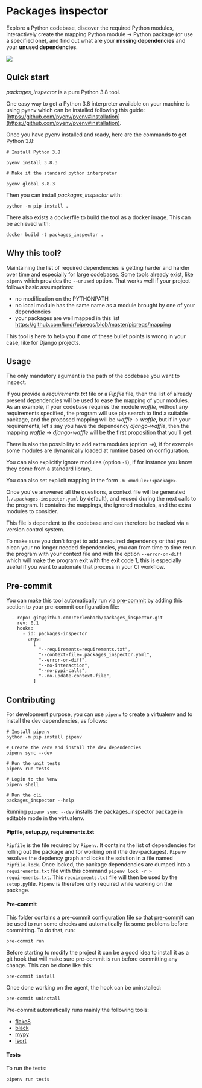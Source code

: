 # Packages inspector

Explore a Python codebase, discover the required Python modules, interactively create the mapping Python module -> Python package (or use a specified one), and find out what are your **missing dependencies** and your **unused dependencies**.

![](packages_inspector.gif)

## Quick start

*packages_inspector* is a pure Python 3.8 tool.

One easy way to get a Python 3.8 interpreter available on your machine is using pyenv which can be installed following this guide: [https://github.com/pyenv/pyenv#installation](https://github.com/pyenv/pyenv#installation).

Once you have pyenv installed and ready, here are the commands to get Python 3.8:

```
# Install Python 3.8

pyenv install 3.8.3

# Make it the standard python interpreter

pyenv global 3.8.3
```

Then you can install *packages_inspector* with:

```
python -m pip install .
```

There also exists a dockerfile to build the tool as a docker image.
This can be achieved with:

```
docker build -t packages_inspector .
```

## Why this tool?

Maintaining the list of required dependencies is getting harder and harder over time and especially for large codebases. Some tools already exist, like `pipenv` which provides the `--unused` option. That works well if your project follows basic assumptions:
* no modification on the PYTHONPATH
* no local module has the same name as a module brought by one of your dependencies
* your packages are well mapped in this list https://github.com/bndr/pipreqs/blob/master/pipreqs/mapping

This tool is here to help you if one of these bullet points is wrong in your case, like for Django projects.

## Usage

The only mandatory agument is the path of the codebase you want to inspect.

If you provide a *requirements.txt* file or a *Pipfile* file, then the list of already present dependencies will be used to ease the mapping of your modules. As an example, if your codebase requires the module *waffle*, without any requirements specified, the program will use pip search to find a suitable package, and the proposed mapping will be *waffle* -> *waffle*, but if in your requirements, let's say you have the dependency *django-waffle*, then the mapping *waffle* -> *django-waffle* will be the first proposition that you'll get.

There is also the possibility to add extra modules (option `-e`), if for example some modules are dynamically loaded at runtime based on configuration.

You can also explicitly ignore modules (option `-i`), if for instance you know they come from a standard library.

You can also set explicit mapping in the form `-m <module>:<package>`.

Once you've answered all the questions, a context file will be generated (`./.packages-inspector.yaml` by default), and reused during the next calls to the program. It contains the mappings, the ignored modules, and the extra modules to consider.

This file is dependent to the codebase and can therefore be tracked via a version control system.

To make sure you don't forget to add a required dependency or that you clean your no longer needed dependencies, you can from time to time rerun the program with your context file and with the option `--error-on-diff` which will make the program exit with the exit code 1, this is especially useful if you want to automate that process in your CI workflow.

## Pre-commit

You can make this tool automatically run via [pre-commit](https://pre-commit.com/pre-commit) by adding this section to your pre-commit configuration file:

```
  - repo: git@github.com:terlenbach/packages_inspector.git
    rev: 0.1
    hooks:
      - id: packages-inspector
        args:
          [
            "--requirements=requirements.txt",
            "--context-file=.packages_inspector.yaml",
            "--error-on-diff",
            "--no-interaction",
            "--no-pypi-calls",
            "--no-update-context-file",
          ]
```

## Contributing

For development purpose, you can use `pipenv` to create a virtualenv and to install the dev dependencies, as follows:

```
# Install pipenv
python -m pip install pipenv

# Create the Venv and install the dev dependencies
pipenv sync --dev

# Run the unit tests
pipenv run tests

# Login to the Venv
pipenv shell

# Run the cli
packages_inspector --help
```

Running `pipenv sync --dev` installs the packages_inspector package in editable mode in the virtualenv.

#### Pipfile, setup.py, requirements.txt

`Pipfile` is the file required by `Pipenv`.
It contains the list of dependencies for rolling out the package and for working on it (the dev-packages).
`Pipenv` resolves the depdency graph and locks the solution in a file named `Pipfile.lock`.
Once locked, the package dependencies are dumped into a `requirements.txt` file with this command `pipenv lock -r > requirements.txt`.
This `requirements.txt` file will then be used by the `setup.py`file.
`Pipenv` is therefore only required while working on the package.

#### Pre-commit

This folder contains a pre-commit configuration file so that [pre-commit](https://pre-commit.com/) can
be used to run some checks and automatically fix some problems before committing. To do that, run:

```
pre-commit run
```

Before starting to modify the project it can be a good idea to install it as a git hook that will
make sure pre-commit is run before committing any change. This can be done like this:

```
pre-commit install
```

Once done working on the agent, the hook can be uninstalled:

```
pre-commit uninstall
```

Pre-commit automatically runs mainly the following tools:
* [flake8](https://flake8.pycqa.org/en/latest/)
* [black](https://black.readthedocs.io/en/stable/)
* [mypy](https://mypy.readthedocs.io/en/stable/)
* [isort](https://readthedocs.org/projects/isort/)

#### Tests

To run the tests:

```
pipenv run tests
```

